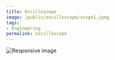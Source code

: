 ```yaml
---
title: Oscilloscope
image: /public/oscilloscope/scope1.jpeg
tags:
- Engineering
permalink: oscilloscope
---
```

<img src="{{ page.image | relative_url }}" class="img-fluid rounded w-50" alt="Responsive image">
